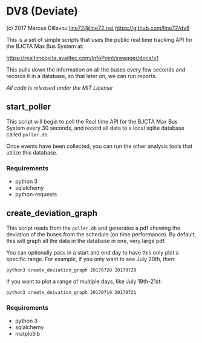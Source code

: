 # DV8 (Deviate)

(c) 2017 Marcus Dillavou <line72@line72.net>
https://github.com/line72/dv8

This is a set of simple scripts that uses the public real time tracking API
for the BJCTA Max Bus System at:

https://realtimebjcta.availtec.com/InfoPoint/swagger/docs/v1

This pulls down the information on all the buses every few seconds and
records it in a database, so that later on, we can run reports.

*All code is released under the MIT License*

## start_poller

This script will begin to poll the Real time API for the BJCTA Max Bus
System every 30 seconds, and record all data to a local sqlite
database called `poller.db`.

Once events have been collected, you can run the other analysis tools
that utilize this database.

### Requirements

 * python 3
 * sqlalchemy
 * python-requests

## create_deviation_graph

This script reads from the `poller.db` and generates a pdf showing the
deviation of the buses from the schedule (on time performance). By
default, this will graph all the data in the database in one, very
large pdf.

You can optionally pass in a start and end day to have this only plot
a specific range. For example, if you only want to see July 20th,
then:

`python3 create_deviation_graph 20170720 20170720`

If you want to plot a range of multiple days, like July 19th-21st:

`python3 create_deivation_graph 20170719 20170721`

### Requirements
 
 * python 3
 * sqlalchemy
 * matplotlib
